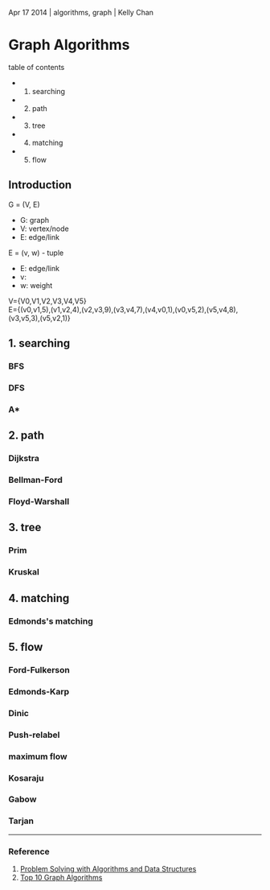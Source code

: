Apr 17 2014 | algorithms, graph | Kelly Chan
# Graph Algorithms

table of contents
- 1. searching
- 2. path
- 3. tree
- 4. matching
- 5. flow


## Introduction

G = (V, E)
- G: graph
- V: vertex/node
- E: edge/link

E = (v, w) - tuple
- E: edge/link
- v: 
- w: weight

V={V0,V1,V2,V3,V4,V5}  
E={(v0,v1,5),(v1,v2,4),(v2,v3,9),(v3,v4,7),(v4,v0,1),(v0,v5,2),(v5,v4,8),(v3,v5,3),(v5,v2,1)}


## 1. searching

### BFS
### DFS
### A*

## 2. path

### Dijkstra
### Bellman-Ford
### Floyd-Warshall


## 3. tree

### Prim
### Kruskal 


## 4. matching

### Edmonds's matching

## 5. flow

### Ford-Fulkerson
### Edmonds-Karp
### Dinic
### Push-relabel
### maximum flow
### Kosaraju
### Gabow
### Tarjan

---
### Reference
1. [Problem Solving with Algorithms and Data Structures](http://interactivepython.org/courselib/static/pythonds/index.html)
2. [Top 10 Graph Algorithms](http://www.cnblogs.com/v-July-v/archive/2011/02/14/1983678.html)
